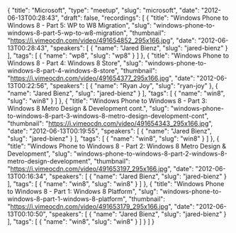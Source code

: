 {
  "title": "Microsoft",
  "type": "meetup",
  "slug": "microsoft",
  "date": "2012-06-13T00:28:43",
  "draft": false,
  "recordings": [
    {
      "title": "Windows Phone to Windows 8 - Part 5: WP to W8 Migration",
      "slug": "windows-phone-to-windows-8-part-5-wp-to-w8-migration",
      "thumbnail": "https://i.vimeocdn.com/video/491654852_295x166.jpg",
      "date": "2012-06-13T00:28:43",
      "speakers": [
        {
          "name": "Jared Bienz",
          "slug": "jared-bienz"
        }
      ],
      "tags": [
        {
          "name": "wp8",
          "slug": "wp8"
        }
      ]
    },
    {
      "title": "Windows Phone to Windows 8 - Part 4: Windows 8 Store",
      "slug": "windows-phone-to-windows-8-part-4-windows-8-store",
      "thumbnail": "https://i.vimeocdn.com/video/491654377_295x166.jpg",
      "date": "2012-06-13T00:22:56",
      "speakers": [
        {
          "name": "Ryan Joy",
          "slug": "ryan-joy"
        },
        {
          "name": "Jared Bienz",
          "slug": "jared-bienz"
        }
      ],
      "tags": [
        {
          "name": "win8",
          "slug": "win8"
        }
      ]
    },
    {
      "title": "Windows Phone to Windows 8 - Part 3: Windows 8 Metro Design & Development cont.",
      "slug": "windows-phone-to-windows-8-part-3-windows-8-metro-design-development-cont",
      "thumbnail": "https://i.vimeocdn.com/video/491654343_295x166.jpg",
      "date": "2012-06-13T00:19:55",
      "speakers": [
        {
          "name": "Jared Bienz",
          "slug": "jared-bienz"
        }
      ],
      "tags": [
        {
          "name": "win8",
          "slug": "win8"
        }
      ]
    },
    {
      "title": "Windows Phone to Windows 8 - Part 2: Windows 8 Metro Design & Development",
      "slug": "windows-phone-to-windows-8-part-2-windows-8-metro-design-development",
      "thumbnail": "https://i.vimeocdn.com/video/491653197_295x166.jpg",
      "date": "2012-06-13T00:16:34",
      "speakers": [
        {
          "name": "Jared Bienz",
          "slug": "jared-bienz"
        }
      ],
      "tags": [
        {
          "name": "win8",
          "slug": "win8"
        }
      ]
    },
    {
      "title": "Windows Phone to Windows 8 - Part 1: Windows 8 Platform",
      "slug": "windows-phone-to-windows-8-part-1-windows-8-platform",
      "thumbnail": "https://i.vimeocdn.com/video/491653179_295x166.jpg",
      "date": "2012-06-13T00:10:50",
      "speakers": [
        {
          "name": "Jared Bienz",
          "slug": "jared-bienz"
        }
      ],
      "tags": [
        {
          "name": "win8",
          "slug": "win8"
        }
      ]
    }
  ]
}